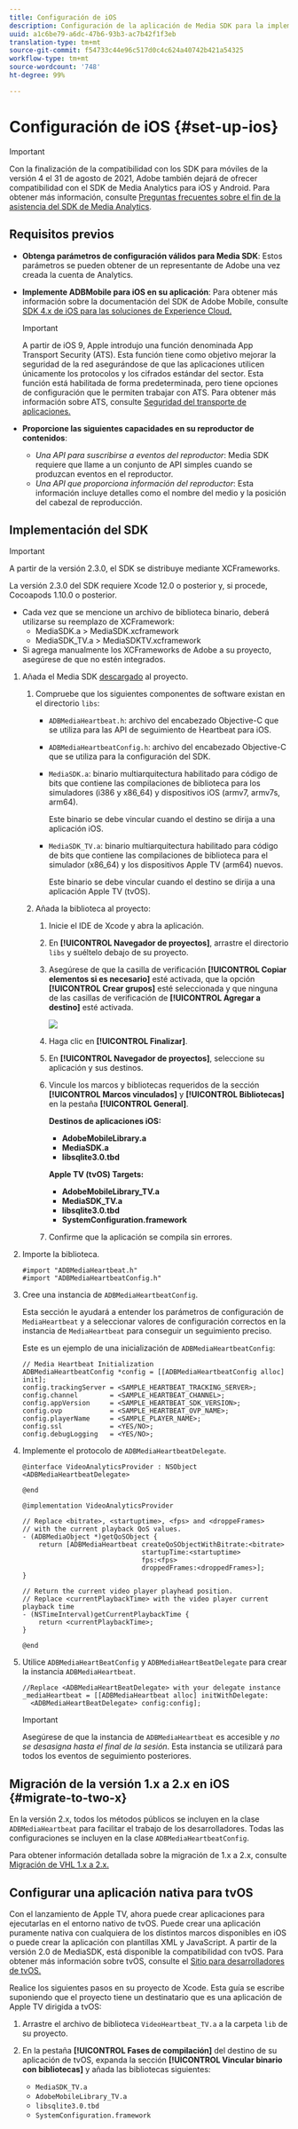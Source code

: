 ```yaml
---
title: Configuración de iOS
description: Configuración de la aplicación de Media SDK para la implementación en iOS.
uuid: a1c6be79-a6dc-47b6-93b3-ac7b42f1f3eb
translation-type: tm+mt
source-git-commit: f54733c44e96c517d0c4c624a40742b421a54325
workflow-type: tm+mt
source-wordcount: '748'
ht-degree: 99%

---
```



# Configuración de iOS {#set-up-ios}

>[!IMPORTANT]
>
>Con la finalización de la compatibilidad con los SDK para móviles de la versión 4 el 31 de agosto de 2021, Adobe también dejará de ofrecer compatibilidad con el SDK de Media Analytics para iOS y Android.  Para obtener más información, consulte [Preguntas frecuentes sobre el fin de la asistencia del SDK de Media Analytics](/help/sdk-implement/end-of-support-faqs.md).

## Requisitos previos

* **Obtenga parámetros de configuración válidos para Media SDK**: Estos parámetros se pueden obtener de un representante de Adobe una vez creada la cuenta de Analytics.
* **Implemente ADBMobile para iOS en su aplicación**: Para obtener más información sobre la documentación del SDK de Adobe Mobile, consulte [SDK 4.x de iOS para las soluciones de Experience Cloud.](https://docs.adobe.com/content/help/es-ES/mobile-services/ios/overview.html)

   >[!IMPORTANT]
   >
   >A partir de iOS 9, Apple introdujo una función denominada App Transport Security (ATS). Esta función tiene como objetivo mejorar la seguridad de la red asegurándose de que las aplicaciones utilicen únicamente los protocolos y los cifrados estándar del sector. Esta función está habilitada de forma predeterminada, pero tiene opciones de configuración que le permiten trabajar con ATS. Para obtener más información sobre ATS, consulte [Seguridad del transporte de aplicaciones.](https://docs.adobe.com/content/help/es-ES/mobile-services/ios/config-ios/app-transport-security.html)

* **Proporcione las siguientes capacidades en su reproductor de contenidos**:

   * _Una API para suscribirse a eventos del reproductor_: Media SDK requiere que llame a un conjunto de API simples cuando se produzcan eventos en el reproductor.
   * _Una API que proporciona información del reproductor_: Esta información incluye detalles como el nombre del medio y la posición del cabezal de reproducción.

## Implementación del SDK

>[!IMPORTANT]
>
>A partir de la versión 2.3.0, el SDK se distribuye mediante XCFrameworks.
>
>La versión 2.3.0 del SDK requiere Xcode 12.0 o posterior y, si procede, Cocoapods 1.10.0 o posterior.

* Cada vez que se mencione un archivo de biblioteca binario, deberá utilizarse su reemplazo de XCFramework:
   * MediaSDK.a > MediaSDK.xcframework
   * MediaSDK_TV.a > MediaSDKTV.xcframework
* Si agrega manualmente los XCFrameworks de Adobe a su proyecto, asegúrese de que no estén integrados.

1. Añada el Media SDK [descargado](/help/sdk-implement/download-sdks.md#download-2x-sdks) al proyecto.

   1. Compruebe que los siguientes componentes de software existan en el directorio `libs`:

      * `ADBMediaHeartbeat.h`: archivo del encabezado Objective-C que se utiliza para las API de seguimiento de Heartbeat para iOS.
      * `ADBMediaHeartbeatConfig.h`: archivo del encabezado Objective-C que se utiliza para la configuración del SDK.
      * `MediaSDK.a`: binario multiarquitectura habilitado para código de bits que contiene las compilaciones de biblioteca para los simuladores (i386 y x86_64) y dispositivos iOS (armv7, armv7s, arm64).

         Este binario se debe vincular cuando el destino se dirija a una aplicación iOS.

      * `MediaSDK_TV.a`: binario multiarquitectura habilitado para código de bits que contiene las compilaciones de biblioteca para el simulador (x86_64) y los dispositivos Apple TV (arm64) nuevos.

         Este binario se debe vincular cuando el destino se dirija a una aplicación Apple TV (tvOS).
   1. Añada la biblioteca al proyecto:

      1. Inicie el IDE de Xcode y abra la aplicación.
      1. En **[!UICONTROL Navegador de proyectos]**, arrastre el directorio `libs` y suéltelo debajo de su proyecto.

      1. Asegúrese de que la casilla de verificación **[!UICONTROL Copiar elementos si es necesario]** esté activada, que la opción **[!UICONTROL Crear grupos]** esté seleccionada y que ninguna de las casillas de verificación de **[!UICONTROL Agregar a destino]** esté activada.

         ![](assets/choose-options_ios.png)

      1. Haga clic en **[!UICONTROL Finalizar]**.
      1. En **[!UICONTROL Navegador de proyectos]**, seleccione su aplicación y sus destinos.
      1. Vincule los marcos y bibliotecas requeridos de la sección **[!UICONTROL Marcos vinculados]** y **[!UICONTROL Bibliotecas]** en la pestaña **[!UICONTROL General]**.

         **Destinos de aplicaciones iOS:**

         * **AdobeMobileLibrary.a**
         * **MediaSDK.a**
         * **libsqlite3.0.tbd**

         **Apple TV (tvOS) Targets:**

         * **AdobeMobileLibrary_TV.a**
         * **MediaSDK_TV.a**
         * **libsqlite3.0.tbd**
         * **SystemConfiguration.framework**
      1. Confirme que la aplicación se compila sin errores.




1. Importe la biblioteca.

   ```
   #import "ADBMediaHeartbeat.h"
   #import "ADBMediaHeartbeatConfig.h"
   ```

1. Cree una instancia de `ADBMediaHeartbeatConfig`.

   Esta sección le ayudará a entender los parámetros de configuración de `MediaHeartbeat` y a seleccionar valores de configuración correctos en la instancia de `MediaHeartbeat` para conseguir un seguimiento preciso.

   Este es un ejemplo de una inicialización de `ADBMediaHeartbeatConfig`:

   ```
   // Media Heartbeat Initialization
   ADBMediaHeartbeatConfig *config = [[ADBMediaHeartbeatConfig alloc] init];
   config.trackingServer = <SAMPLE_HEARTBEAT_TRACKING_SERVER>;
   config.channel        = <SAMPLE_HEARTBEAT_CHANNEL>;
   config.appVersion     = <SAMPLE_HEARTBEAT_SDK_VERSION>;
   config.ovp            = <SAMPLE_HEARTBEAT_OVP_NAME>;
   config.playerName     = <SAMPLE_PLAYER_NAME>;
   config.ssl            = <YES/NO>;
   config.debugLogging   = <YES/NO>;
   ```

1. Implemente el protocolo de `ADBMediaHeartbeatDelegate`.

   ```
   @interface VideoAnalyticsProvider : NSObject <ADBMediaHeartbeatDelegate>
   
   @end
   
   @implementation VideoAnalyticsProvider
   
   // Replace <bitrate>, <startuptime>, <fps> and <droppeFrames>  
   // with the current playback QoS values.
   - (ADBMediaObject *)getQoSObject {
       return [ADBMediaHeartbeat createQoSObjectWithBitrate:<bitrate>  
                                 startupTime:<startuptime>   
                                 fps:<fps>  
                                 droppedFrames:<droppedFrames>];
   }
   
   // Return the current video player playhead position.
   // Replace <currentPlaybackTime> with the video player current playback time
   - (NSTimeInterval)getCurrentPlaybackTime {
       return <currentPlaybackTime>;
   }
   
   @end
   ```

1. Utilice `ADBMediaHeartBeatConfig` y `ADBMediaHeartBeatDelegate` para crear la instancia `ADBMediaHeartbeat`.

   ```
   //Replace <ADBMediaHeartBeatDelegate> with your delegate instance
   _mediaHeartbeat = [[ADBMediaHeartbeat alloc] initWithDelegate:
     <ADBMediaHeartBeatDelegate> config:config];
   ```

   >[!IMPORTANT]
   >
   >Asegúrese de que la instancia de `ADBMediaHeartbeat` es accesible y *no se desasigna hasta el final de la sesión*. Esta instancia se utilizará para todos los eventos de seguimiento posteriores.

## Migración de la versión 1.x a 2.x en iOS {#migrate-to-two-x}

En la versión 2.x, todos los métodos públicos se incluyen en la clase `ADBMediaHeartbeat` para facilitar el trabajo de los desarrolladores. Todas las configuraciones se incluyen en la clase `ADBMediaHeartbeatConfig`.

Para obtener información detallada sobre la migración de 1.x a 2.x, consulte [Migración de VHL 1.x a 2.x.](/help/sdk-implement/va-1x-to-2x/mig-1x-2x-overview.md)

## Configurar una aplicación nativa para tvOS

Con el lanzamiento de Apple TV, ahora puede crear aplicaciones para ejecutarlas en el entorno nativo de tvOS. Puede crear una aplicación puramente nativa con cualquiera de los distintos marcos disponibles en iOS o puede crear la aplicación con plantillas XML y JavaScript. A partir de la versión 2.0 de MediaSDK, está disponible la compatibilidad con tvOS. Para obtener más información sobre tvOS, consulte el [Sitio para desarrolladores de tvOS.](https://developer.apple.com/tvos/)

Realice los siguientes pasos en su proyecto de Xcode. Esta guía se escribe suponiendo que el proyecto tiene un destinatario que es una aplicación de Apple TV dirigida a tvOS:

1. Arrastre el archivo de biblioteca `VideoHeartbeat_TV.a` a la carpeta `lib` de su proyecto.

1. En la pestaña **[!UICONTROL Fases de compilación]** del destino de su aplicación de tvOS, expanda la sección **[!UICONTROL Vincular binario con bibliotecas]** y añada las bibliotecas siguientes:

   * `MediaSDK_TV.a`
   * `AdobeMobileLibrary_TV.a`
   * `libsqlite3.0.tbd`
   * `SystemConfiguration.framework`
